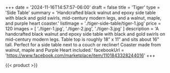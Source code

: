 +++
date = '2024-11-16T14:57:57-06:00'
draft = false
title = 'Tiger'
type = 'Side Table'
summary = 'Handcrafted black walnut and epoxy side table with black and gold swirls, mid-century modern legs, and a walnut, maple, and purple heart coaster.'
listImage = './tiger-side-table/tiger-1.jpg'
price = 120
images = [
    './tiger-1.jpg',
    './tiger-2.jpg',
    './tiger-3.jpg'
]
description = 'A handcrafted black walnut and epoxy side table with black and gold swirls on mid-century modern legs.  Table top is roughly 18” x 11” and sits about 16” tall.  Perfect for a side table next to a couch or recliner!  Coaster made from walnut, maple and Purple Heart included.'
facebookUrl = 'https://www.facebook.com/marketplace/item/1101843328244016'
+++

{{< product >}}